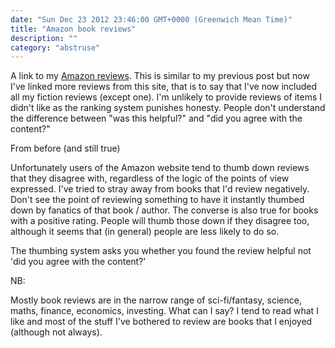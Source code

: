 ```yaml
---
date: "Sun Dec 23 2012 23:46:00 GMT+0000 (Greenwich Mean Time)"
title: "Amazon book reviews"
description: ""
category: "abstruse"
---
```

A link to my [Amazon reviews](http://www.amazon.co.uk/gp/pdp/profile/A2OF2RS9NKC5IW "Amazon Reviews"). This is similar to my previous post but now I've linked more reviews from this site, that is to say that I've now included all my fiction reviews (except one). I'm unlikely to provide reviews of items I didn't like as the ranking system punishes honesty. People don't understand the difference between "was this helpful?" and "did you agree with the content?"

From before (and still true)

Unfortunately users of the Amazon website tend to thumb down reviews that they disagree with, regardless of the logic of the points of view expressed. I've tried to stray away from books that I'd review negatively. Don't see the point of reviewing something to have it instantly thumbed down by fanatics of that book / author. The converse is also true for books with a positive rating. People will thumb those down if they disagree too, although it seems that (in general) people are less likely to do so.

The thumbing system asks you whether you found the review helpful not 'did you agree with the content?'

NB:

Mostly book reviews are in the narrow range of sci-fi/fantasy, science, maths, finance, economics, investing. What can I say? I tend to read what I like and most of the stuff I've bothered to review are books that I enjoyed (although not always).